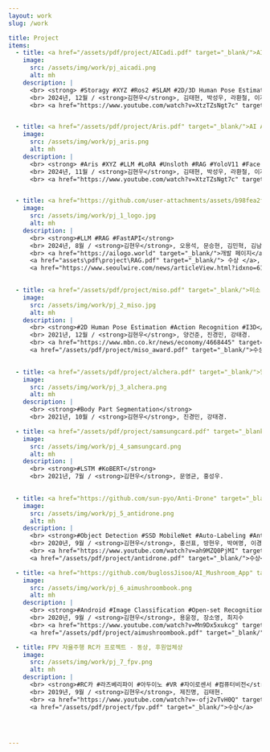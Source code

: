 ```yaml
---
layout: work
slug: /work

title: Project
items:
  - title: <a href="/assets/pdf/project/AICadi.pdf" target="_blank/">AI CADI:모바일 로봇과 AI를 활용한 캐디 로봇</a>
    image:
      src: /assets/img/work/pj_aicadi.png
      alt: mh
    description: | 
      <br> <strong> #Storagy #XYZ #Ros2 #SLAM #2D/3D Human Pose Estimation #Event Detection #SAM2 #Depth-Anything #FastAPI</strong>
      <br> 2024년, 12월 / <strong>김현우</strong>, 김태현, 박성우, 라환철, 이지헌.
      <br> <a href="https://www.youtube.com/watch?v=XtzTZsNgt7c" target="_blank/">발표영상</a>


  - title: <a href="/assets/pdf/project/Aris.pdf" target="_blank/">AI Agent:고객 기반 맞춤형 RAG활용 AI 접수원 - 은상(경기도지사상) </a>
    image:
      src: /assets/img/work/pj_aris.png
      alt: mh
    description: | 
      <br> <strong> #Aris #XYZ #LLM #LoRA #Unsloth #RAG #YoloV11 #Face Recognition #Image Retriver #HuggingFace #Whisper #FastAPI</strong>
      <br> 2024년, 11월 / <strong>김현우</strong>, 김태현, 박성우, 라환철, 이지헌.
      <br> <a href="https://www.youtube.com/watch?v=XtzTZsNgt7c" target="_blank/">발표영상</a>


  - title: <a href="https://github.com/user-attachments/assets/b98fea2f-0fa8-40b8-a22d-b571db583a0d" target="_blank/">LoGo, 해외진출에 어려움을 겪는 기업을 위한 통합 정보 제공 서비스 - 우수상</a>
    image:
      src: /assets/img/work/pj_1_logo.jpg
      alt: mh
    description: | 
      <br> <strong>#LLM #RAG #FastAPI</strong>
      <br> 2024년, 8월 / <strong>김현우</strong>, 오용석, 문승현, 김민혁, 김남형, 이종은, 문영은.    
      <br> <a href="https://ailogo.world" target="_blank/">개발 페이지</a>,  
      <a href="assets\pdf\project\RAG.pdf" target="_blank/"> 수상 </a>, 
      <a href="https://www.seoulwire.com/news/articleView.html?idxno=618142" target="_blank/"> KOTRA 공모전 우수상 수상 기사보기 </a>
       

  - title: <a href="/assets/pdf/project/miso.pdf" target="_blank/">미소 인공지능 모델 개발 챌린지 - 영유아 행동 영상 부문 - 대상</a>
    image:
      src: /assets/img/work/pj_2_miso.jpg
      alt: mh 
    description: |  
      <br> <strong>#2D Human Pose Estimation #Action Recognition #I3D</strong>
      <br> 2021년, 12월 / <strong>김현우</strong>, 양건준, 진경민, 강태경. 
      <br> <a href="https://www.mbn.co.kr/news/economy/4668445" target="_blank/">관련 기사</a>, 
      <a href="/assets/pdf/project/miso_award.pdf" target="_blank/">수상</a>
       

  - title: <a href="/assets/pdf/project/alchera.pdf" target="_blank/">알체라 눈바디 AI Challenge - 참가</a>
    image:
      src: /assets/img/work/pj_3_alchera.png
      alt: mh 
    description: |  
      <br> <strong>#Body Part Segmentation</strong>
      <br> 2021년, 10월 / <strong>김현우</strong>, 진경민, 강태경.

  - title: <a href="/assets/pdf/project/samsungcard.pdf" target="_blank/">제2회 삼성카드 데이터 분석 & 아이디어 공모전 - 참가</a>
    image:
      src: /assets/img/work/pj_4_samsungcard.png
      alt: mh 
    description: |  
      <br> <strong>#LSTM #KoBERT</strong>
      <br> 2021년, 7월 / <strong>김현우</strong>, 문영균, 홍성우.
       

  - title: <a href="https://github.com/sun-pyo/Anti-Drone" target="_blank/">안티드론로봇 프로젝트 - 은상, 동상, 동상 </a>
    image:
      src: /assets/img/work/pj_5_antidrone.png
      alt: mh 
    description: |  
      <br> <strong>#Object Detection #SSD MobileNet #Auto-Labeling #AntiDroneRobot #Flask #Android #RaspberryPi</strong>
      <br> 2020년, 9월 / <strong>김현우</strong>, 홍선표, 방현우, 박여명, 이경찬. 
      <br> <a href="https://www.youtube.com/watch?v=ah9MZQ0PjMI" target="_blank/">시연 영상</a>, 
      <a href="/assets/pdf/project/antidrone.pdf" target="_blank/">수상</a>

  - title: <a href="https://github.com/buglossJisoo/AI_Mushroom_App" target="_blank/">AI 버섯도감 어플 - 동상</a>
    image:
      src: /assets/img/work/pj_6_aimushroombook.png
      alt: mh 
    description: |  
      <br> <strong>#Android #Image Classification #Open-set Recognition #Firebase</strong>
      <br> 2020년, 9월 / <strong>김현우</strong>, 용윤정, 장소영, 최지수
      <br> <a href="https://www.youtube.com/watch?v=Mn9Dx5xukcg" target="_blank/">시연 영상</a>, 
      <a href="/assets/pdf/project/aimushroombook.pdf" target="_blank/">수상</a>

  - title: FPV 자율주행 RC카 프로젝트 - 동상, 후원업체상
    image:
      src: /assets/img/work/pj_7_fpv.png
      alt: mh 
    description: |  
      <br> <strong>#RC카 #라즈베리파이 #아두이노 #VR #자이로센서 #컴퓨터비전</strong>
      <br> 2019년, 9월 / <strong>김현우</strong>, 제진명, 김태현.  
      <br> <a href="https://www.youtube.com/watch?v=-ofj2vTvH0Q" target="_blank/">시연 영상</a>, 
      <a href="/assets/pdf/project/fpv.pdf" target="_blank/">수상</a>




---
```

<br />
<br />
